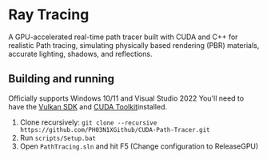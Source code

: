 # Ray Tracing

A GPU-accelerated real-time path tracer built with CUDA and C++ for realistic Path tracing, simulating physically based rendering (PBR) materials, accurate lighting, shadows, and reflections.

## Building and running
Officially supports Windows 10/11 and Visual Studio 2022 You'll need to have the [Vulkan SDK](https://vulkan.lunarg.com/) and [CUDA Toolkit](https://developer.nvidia.com/cuda-toolkit)installed.

1. Clone recursively: `git clone --recursive https://github.com/PH03N1XGithub/CUDA-Path-Tracer.git`
2. Run `scripts/Setup.bat`
3. Open `PathTracing.sln` and hit F5 (Change configuration to ReleaseGPU)
